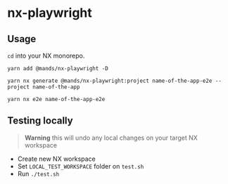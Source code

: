 # nx-playwright

## Usage

`cd` into your NX monorepo.

`yarn add @mands/nx-playwright -D`

`yarn nx generate @mands/nx-playwright:project name-of-the-app-e2e --project name-of-the-app`

`yarn nx e2e name-of-the-app-e2e`

## Testing locally

> **Warning** this will undo any local changes on your target NX workspace

- Create new NX workspace
- Set `LOCAL_TEST_WORKSPACE` folder on `test.sh`
- Run `./test.sh`
